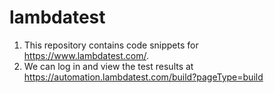 # lambdatest
1. This repository contains code snippets for https://www.lambdatest.com/. 
2. We can log in and view the test results at https://automation.lambdatest.com/build?pageType=build
